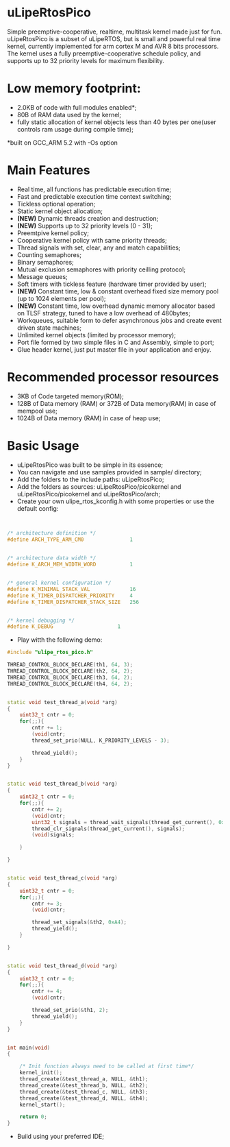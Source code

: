 # uLipeRtosPico
Simple preemptive-cooperative, realtime, multitask kernel made just for fun.
uLipeRtosPico is a subset of uLipeRTOS, but is small and powerful real time kernel, currently implemented for arm cortex M and AVR 8 bits processors.
The kernel uses a fully preemptive-cooperative schedule policy, and supports up to 32 priority levels for maximum flexibility.

# Low memory footprint:
  - 2.0KB of code with full modules enabled*; 
  - 80B of RAM data used by the kernel;	
  - fully static allocation of kernel objects less than 40 bytes per one(user controls ram usage during compile time);

  *built on GCC_ARM 5.2 with -Os option
  
# Main Features

- Real time, all functions has predictable execution time;
- Fast and predictable execution time context switching;
- Tickless optional operation;
- Static kernel object allocation;
- **(NEW)** Dynamic threads creation and destruction;
- **(NEW)** Supports up to 32 priority levels (0 - 31);
- Preemtpive kernel policy;
- Cooperative kernel policy with same priority threads;
- Thread signals with set, clear, any and match capabilities;
- Counting semaphores;
- Binary semaphores;
- Mutual exclusion semaphores with priority ceilling protocol;
- Message queues;
- Soft timers with tickless feature (hardware timer provided by user);
- **(NEW)** Constant time, low & constant overhead fixed size memory pool (up to 1024 elements per pool);
- **(NEW)** Constant time, low overhead dynamic memory allocator based on TLSF strategy, tuned to have a low overhead of 480bytes;
- Workqueues, suitable form to defer asynchronous jobs and create event driven state machines;
- Unlimited kernel objects (limited by processor memory);
- Port file formed by two simple files in C and Assembly, simple to port;
- Glue header kernel, just put master file in your application and enjoy.

# Recommended processor resources

- 3KB of Code targeted memory(ROM);
- 128B of Data memory (RAM) or 372B of Data memory(RAM) in case of mempool use;
- 1024B of Data memory (RAM) in case of heap use;


# Basic Usage

- uLipeRtosPico was built to be simple in its essence;
- You can navigate and use samples provided in sample/ directory;
- Add the folders to the include paths: uLipeRtosPico;
- Add the folders as sources: uLipeRtosPico/picokernel and uLipeRtosPico/picokernel and uLipeRtosPico/arch;
- Create your own ulipe_rtos_kconfig.h with some properties or use the default config:

``` cpp


/* architecture definition */
#define ARCH_TYPE_ARM_CM0				1

 
/* architecture data width */
#define K_ARCH_MEM_WIDTH_WORD			1


/* general kernel configuration */
#define K_MINIMAL_STACK_VAL				16
#define K_TIMER_DISPATCHER_PRIORITY		4
#define K_TIMER_DISPATCHER_STACK_SIZE	256


/* kernel debugging */
#define K_DEBUG						1

```

- Play witth the following demo:

``` cpp
#include "ulipe_rtos_pico.h"

THREAD_CONTROL_BLOCK_DECLARE(th1, 64, 3);
THREAD_CONTROL_BLOCK_DECLARE(th2, 64, 2);
THREAD_CONTROL_BLOCK_DECLARE(th3, 64, 2);
THREAD_CONTROL_BLOCK_DECLARE(th4, 64, 2);


static void test_thread_a(void *arg)
{
	uint32_t cntr = 0;
	for(;;){
		cntr += 1;
		(void)cntr;
		thread_set_prio(NULL, K_PRIORITY_LEVELS - 3);

		thread_yield();
	}
}


static void test_thread_b(void *arg)
{
	uint32_t cntr = 0;
	for(;;){
		cntr += 2;
		(void)cntr;
		uint32_t signals = thread_wait_signals(thread_get_current(), 0xA5, k_wait_match_any,NULL);
		thread_clr_signals(thread_get_current(), signals);
		(void)signals;

	}

}


static void test_thread_c(void *arg)
{
	uint32_t cntr = 0;
	for(;;){
		cntr += 3;
		(void)cntr;

		thread_set_signals(&th2, 0xA4);
		thread_yield();
	}

}


static void test_thread_d(void *arg)
{
	uint32_t cntr = 0;
	for(;;){
		cntr += 4;
		(void)cntr;

		thread_set_prio(&th1, 2);
		thread_yield();
	}
}


int main(void)
{

	/* Init function always need to be called at first time*/
	kernel_init();
	thread_create(&test_thread_a, NULL, &th1);
	thread_create(&test_thread_b, NULL, &th2);
	thread_create(&test_thread_c, NULL, &th3);
	thread_create(&test_thread_d, NULL, &th4);
	kernel_start();

	return 0;
}
```

- Build using your preferred IDE;
